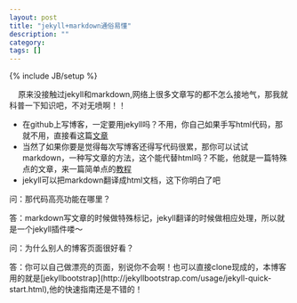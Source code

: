 ```yaml
---
layout: post
title: "jekyll+markdown通俗易懂"
description: ""
category: 
tags: []
---
```

{% include JB/setup %}

<p>&nbsp;&nbsp;&nbsp;&nbsp;原来没接触过jekyll和markdown,网络上很多文章写的都不怎么接地气，那我就科普一下知识吧，不对无喷啊！！</p>

 - 在github上写博客，一定要用jekyll吗？不用，你自己如果手写html代码，那就不用，直接看这篇[文章](http://www.ruanyifeng.com/blog/2012/08/blogging_with_jekyll.html)
 - 当然了如果你要是觉得每次写博客还得写代码很累，那你可以试试markdown，一种写文章的方法，这个能代替html吗？不能，他就是一篇特殊点的文章，来一篇简单点的[教程](http://jianshu.io/p/q81RER)
 - jekyll可以把markdown翻译成html文档，这下你明白了吧

<p>问：那代码高亮功能在哪里？</p>
<p>答：markdown写文章的时候做特殊标记，jekyll翻译的时候做相应处理，所以就是一个jekyll插件喽～</p>

<P>问：为什么别人的博客页面很好看？</p>
<p>答：你可以自己做漂亮的页面，别说你不会啊！也可以直接clone现成的，本博客用的就是[jekyllbootstrap](http://jekyllbootstrap.com/usage/jekyll-quick-start.html),他的快速指南还是不错的！</p>
